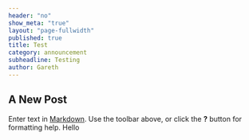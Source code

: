 ```yaml
---
header: "no"
show_meta: "true"
layout: "page-fullwidth"
published: true
title: Test
category: announcement
subheadline: Testing
author: Gareth
---
```


## A New Post

Enter text in [Markdown](http://daringfireball.net/projects/markdown/). Use the toolbar above, or click the **?** button for formatting help.
Hello
